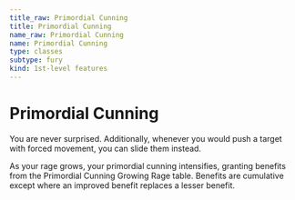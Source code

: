 ```yaml
---
title_raw: Primordial Cunning
title: Primordial Cunning
name_raw: Primordial Cunning
name: Primordial Cunning
type: classes
subtype: fury
kind: 1st-level features
---
```


# Primordial Cunning

You are never surprised. Additionally, whenever you would push a target with forced movement, you can slide them instead.

As your rage grows, your primordial cunning intensifies, granting benefits from the Primordial Cunning Growing Rage table. Benefits are cumulative except where an improved benefit replaces a lesser benefit.
